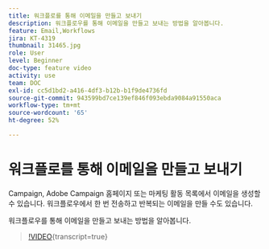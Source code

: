 ```yaml
---
title: 워크플로를 통해 이메일을 만들고 보내기
description: 워크플로우를 통해 이메일을 만들고 보내는 방법을 알아봅니다.
feature: Email,Workflows
jira: KT-4319
thumbnail: 31465.jpg
role: User
level: Beginner
doc-type: feature video
activity: use
team: DOC
exl-id: cc5d1bd2-a416-4df3-b12b-b1f9de4736fd
source-git-commit: 943599bd7ce139ef846f093ebda9084a91550aca
workflow-type: tm+mt
source-wordcount: '65'
ht-degree: 52%

---
```


# 워크플로를 통해 이메일을 만들고 보내기

Campaign, Adobe Campaign 홈페이지 또는 마케팅 활동 목록에서 이메일을 생성할 수 있습니다. 워크플로우에서 한 번 전송하고 반복되는 이메일을 만들 수도 있습니다.

워크플로우를 통해 이메일을 만들고 보내는 방법을 알아봅니다.

>[!VIDEO](https://video.tv.adobe.com/v/31465?learn=on){transcript=true}
